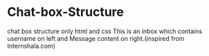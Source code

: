 # Chat-box-Structure
chat box structure only html and css 
This is an inbox which contains username on left and Message content on right.(inspired from Internshala.com)
